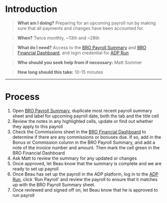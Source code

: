 <!-- TITLE: Preparing For Payroll -->
<!-- SUBTITLE: A quick summary of Preparing For Payroll -->

# Introduction

> **What am I doing?**
Preparing for an upcoming payroll run by making sure that all payments and changes have been accounted for.

> **When?**
Twice monthly, ~13th and ~28th

> **What do I need?**
Access to the <a href="https://docs.google.com/spreadsheets/d/12koedXo2wHQSSYvHYeS36brBWXVOubDkzuqDHEzPFYM/edit#gid=1659282726" target="_blank">BRO Payroll Summary</a> and <a href="https://docs.google.com/spreadsheets/d/1aFj4xylJZHepUFGmMmMZNJjIFwAUf6zeMfOZQJGsE6Q/edit#gid=1524893194" target="_blank">BRO Financial Dashboard</a>, and login credential for <a href="https://runpayroll.adp.com/enrollment.aspx" target="_blank">ADP Run</a>

> **Who should you seek help from if necessary:**
Matt Sommer

> **How long should this take:**
10-15 minutes

-----
# Process
1. Open <a href="https://docs.google.com/spreadsheets/d/12koedXo2wHQSSYvHYeS36brBWXVOubDkzuqDHEzPFYM/edit#gid=1659282726" target="_blank">BRO Payroll Summary</a>, duplicate most recent payroll summary sheet and label for upcoming payroll date, both the tab and the title cell
1. Review the notes in any highlighted cells, update or find out whether they apply to this payroll
1. Check the Commissions sheet in the <a href="https://docs.google.com/spreadsheets/d/1aFj4xylJZHepUFGmMmMZNJjIFwAUf6zeMfOZQJGsE6Q/edit#gid=1524893194" target="_blank">BRO Financial Dashboard</a> to determine if there are any commissions or bonuses due. If so, add in the Bonus or Commission column in the BRO Payroll Summary, and add a note of the invoice number and amount. Then mark the cell green in the BRO Financial Dashboard
1. Ask Matt to review the summary for any updated or changes
1. Once approved, let Beau know that the summary is complete and we are ready to set up payroll
1. Once Beau has set up the payroll in the ADP platform, log in to the <a href="https://runpayroll.adp.com/enrollment.aspx" target="_blank">ADP Run</a>, click ‘Run Payroll’ and review the payroll to ensure that it matches up with the BRO Payroll Summary sheet.
1. Once reviewed and signed off on, let Beau know that he is approved to run payroll


